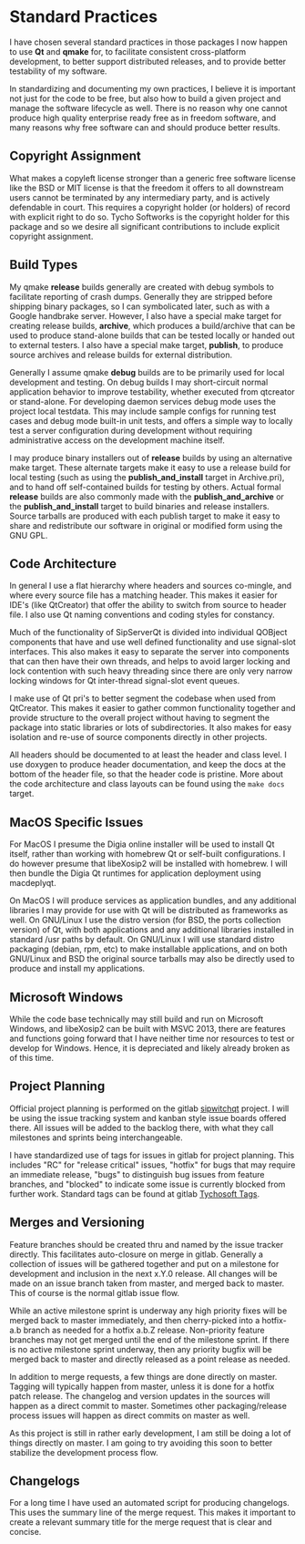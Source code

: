 Standard Practices
==================

I have chosen several standard practices in those packages I now happen to use **Qt** and **qmake** for, to facilitate consistent cross-platform development, to better support distributed releases, and to provide better testability of my software.  

In standardizing and documenting my own practices, I believe it is important not just for the code to be free, but also how to build a given project and manage the software lifecycle as well.  There is no reason why one cannot produce high quality enterprise ready free as in freedom software, and many reasons why free software can and should produce better results.

## Copyright Assignment

What makes a copyleft license stronger than a generic free software license like the BSD or MIT license is that the freedom it offers to all downstream users cannot be terminated by any intermediary party, and is actively defendable in court.  This requires a copyright holder (or holders) of record with explicit right to do so.  Tycho Softworks is the copyright holder for this package and so we desire all significant contributions to include explicit copyright assignment.

## Build Types

My qmake **release** builds generally are created with debug symbols to facilitate reporting of crash dumps.  Generally they are stripped before shipping binary packages, so I can symbolicated later, such as with a Google handbrake server.  However, I also have a special make target for creating release builds, **archive**, which produces a build/archive that can be used to produce stand-alone builds that can be tested locally or handed out to external testers.  I also have a special make target, **publish**, to produce source archives and release builds for external distribution.

Generally I assume qmake **debug** builds are to be primarily used for local development and testing.  On debug builds I may short-circuit normal application behavior to improve testability, whether executed from qtcreator or stand-alone.  For developing daemon services debug mode uses the project local testdata.  This may include sample configs for running test cases and debug mode built-in unit tests, and offers a simple way to locally test a server configuration during development without requiring administrative access on the development machine itself.

I may produce binary installers out of **release** builds by using an alternative make target.  These alternate targets make it easy to use a release build for local testing (such as using the **publish\_and_install** target in Archive.pri), and to hand off self-contained builds for testing by others.  Actual formal **release** builds are also commonly made with the **publish\_and_archive** or the **publish\_and_install** target to build binaries and release installers.  Source tarballs are produced with each publish target to make it easy to share and redistribute our software in original or modified form using the GNU GPL.

## Code Architecture

In general I use a flat hierarchy where headers and sources co-mingle, and where every source file has a matching header.  This makes it easier for IDE's (like QtCreator) that offer the ability to switch from source to header file.  I also use Qt naming conventions and coding styles for constancy.

Much of the functionality of SipServerQt is divided into individual QOBject components that have and use well defined functionality and use signal-slot interfaces.  This also makes it easy to separate the server into components that can then have their own threads, and helps to avoid larger locking and lock contention with such heavy threading since there are only very narrow locking windows for Qt inter-thread signal-slot event queues.

I make use of Qt pri's to better segment the codebase when used from QtCreator.  This makes it easier to gather common functionality together and provide structure to the overall project without having to segment the package into static libraries or lots of subdirectories.  It also makes for easy isolation and re-use of source components directly in other projects.

All headers should be documented to at least the header and class level.  I use doxygen to produce header documentation, and keep the docs at the bottom of the header file, so that the header code is pristine.  More about the code architecture and class layouts can be found using the ``make docs`` target.

## MacOS Specific Issues

For MacOS I presume the Digia online installer will be used to install Qt itself, rather than working with homebrew Qt or self-built configurations.  I do however presume that libeXosip2 will be installed with homebrew.  I will then bundle the Digia Qt runtimes for application deployment using macdeplyqt. 

On MacOS I will produce services as application bundles, and any additional libraries I may provide for use with Qt will be distributed as frameworks as well.  On GNU/Linux I use the distro version (for BSD, the ports collection version) of Qt, with both applications and any additional libraries installed in standard /usr paths by default.  On GNU/Linux I will use standard distro packaging (debian, rpm, etc) to make installable applications, and on both GNU/Linux and BSD the original source tarballs may also be directly used to produce and install my applications.

## Microsoft Windows

While the code base technically may still build and run on Microsoft Windows, and libeXosip2 can be built with MSVC 2013, there are features and functions going forward that I have neither time nor resources to test or develop for Windows.  Hence, it is depreciated and likely already broken as of this time.


## Project Planning

Official project planning is performed on the gitlab [sipwitchqt](https://gitlab.com/tychosoft/sipwitchqt) project.  I will be using the issue tracking system and kanban style issue boards offered there.  All issues will be added to the backlog there, with what they call milestones and sprints being interchangeable. 

I have standardized use of tags for issues in gitlab for project planning.  This includes "RC" for "release critical" issues, "hotfix" for bugs that may require an immediate release, "bugs" to distinguish bug issues from feature branches, and "blocked" to indicate some issue is currently blocked from further work. Standard tags can be found at gitlab [Tychosoft Tags](https://gitlab.com/groups/tychosoft/labels).

## Merges and Versioning

Feature branches should be created thru and named by the issue tracker directly.  This facilitates auto-closure on merge in gitlab.  Generally a collection of issues will be gathered together and put on a milestone for development and inclusion in the next x.Y.0 release.  All changes will be made on an issue branch taken from master, and merged back to master.  This of course is the normal gitlab issue flow.

While an active milestone sprint is underway any high priority fixes will be merged back to master immediately, and then cherry-picked into a hotfix-a.b branch as needed for a hotfix a.b.Z release.  Non-priority feature branches may not get merged until the end of the milestone sprint.  If there is no active milestone sprint underway, then any priority bugfix will be merged back to master and directly released as a point release as needed.

In addition to merge requests, a few things are done directly on master.  Tagging will typically happen from master, unless it is done for a hotfix patch release.  The changelog and version updates in the sources will happen as a direct commit to master.  Sometimes other packaging/release process issues will happen as direct commits on master as well.

As this project is still in rather early development, I am still be doing a lot of things
directly on master.  I am going to try avoiding this soon to better stabilize the development
process flow.

## Changelogs

For a long time I have used an automated script for producing changelogs.  This uses the summary line of the merge request.  This makes it important to create a relevant summary title for the merge request that is clear and concise.
